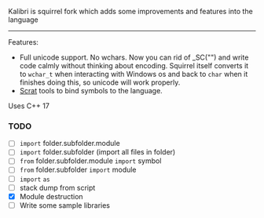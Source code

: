 Kalibri is squirrel fork which adds some improvements and features into the language

--------------------------------------------------

Features:
- Full unicode support. No wchars. Now you can rid of _SC("") and write code calmly without thinking about encoding. Squirrel itself converts it to `wchar_t` when interacting with Windows os and back to `char` when it finishes doing this, so unicode will work properly.
- [Scrat](https://scrat.sourceforge.net/) tools to bind symbols to the language.

Uses C++ 17

### TODO

- [ ] `import` folder.subfolder.module
- [ ] `import` folder.subfolder (import all files in folder)
- [ ] `from` folder.subfolder.module `import` symbol
- [ ] `from` folder.subfolder `import` module
- [ ] `import` `as`
- [ ] stack dump from script
- [x] Module destruction
- [ ] Write some sample libraries
